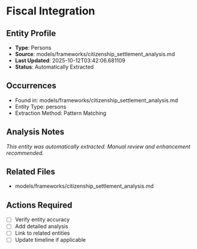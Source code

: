# Fiscal Integration

## Entity Profile
- **Type**: Persons
- **Source**: models/frameworks/citizenship_settlement_analysis.md
- **Last Updated**: 2025-10-12T03:42:06.681109
- **Status**: Automatically Extracted

## Occurrences
- Found in: models/frameworks/citizenship_settlement_analysis.md
- Entity Type: persons
- Extraction Method: Pattern Matching

## Analysis Notes
*This entity was automatically extracted. Manual review and enhancement recommended.*

## Related Files
- models/frameworks/citizenship_settlement_analysis.md

## Actions Required
- [ ] Verify entity accuracy
- [ ] Add detailed analysis
- [ ] Link to related entities
- [ ] Update timeline if applicable
